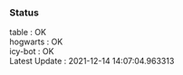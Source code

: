 ### Status


table : OK  
hogwarts : OK  
icy-bot : OK  
Latest Update : 2021-12-14 14:07:04.963313
